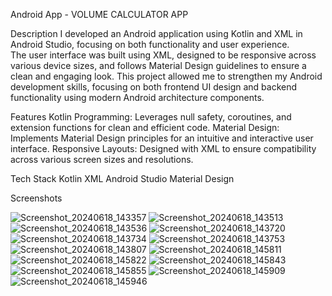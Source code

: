 Android App - VOLUME CALCULATOR APP

Description
I developed an Android application using Kotlin and XML in Android Studio, focusing on both functionality and user experience.  
The user interface was built using XML, designed to be responsive across various device sizes, and follows Material Design guidelines to ensure a clean and engaging look.
This project allowed me to strengthen my Android development skills, focusing on both frontend UI design and backend functionality using modern Android architecture components.

Features
Kotlin Programming: Leverages null safety, coroutines, and extension functions for clean and efficient code.
Material Design: Implements Material Design principles for an intuitive and interactive user interface.
Responsive Layouts: Designed with XML to ensure compatibility across various screen sizes and resolutions.

Tech Stack
Kotlin
XML
Android Studio
Material Design

Screenshots

![Screenshot_20240618_143357](https://github.com/user-attachments/assets/cac87100-50bf-41b4-ba34-e15cc8276212)
![Screenshot_20240618_143513](https://github.com/user-attachments/assets/169033a9-678e-4713-81a8-50e72e0afe40)
![Screenshot_20240618_143536](https://github.com/user-attachments/assets/2a3a4707-e91b-47ee-8bf0-9805dac32dae)
![Screenshot_20240618_143720](https://github.com/user-attachments/assets/e79d368b-ea05-43a3-9432-d6bb2c9a1eba)
![Screenshot_20240618_143734](https://github.com/user-attachments/assets/29f54e32-f533-4d63-9204-8e459b81cf95)
![Screenshot_20240618_143753](https://github.com/user-attachments/assets/b98f52cc-8197-479f-8589-46cf0f984d81)
![Screenshot_20240618_143807](https://github.com/user-attachments/assets/22f7425e-bc96-432b-9a17-cf651f3c4460)
![Screenshot_20240618_145811](https://github.com/user-attachments/assets/f0dff15f-c9f0-4305-a3b3-8a3d472369d4)
![Screenshot_20240618_145822](https://github.com/user-attachments/assets/5cb664a4-171e-4fef-bbc6-ec01993763db)
![Screenshot_20240618_145843](https://github.com/user-attachments/assets/11a9c0e6-15de-40a1-be0d-36a2ad034474)
![Screenshot_20240618_145855](https://github.com/user-attachments/assets/4ea4123b-5da0-4e2a-b891-6892cbe8ccd6)
![Screenshot_20240618_145909](https://github.com/user-attachments/assets/6aaf60da-36cf-4119-92e2-8cad21fcfb09)
![Screenshot_20240618_145946](https://github.com/user-attachments/assets/3310e8db-1f98-4a3d-898b-0cdda2777689)



